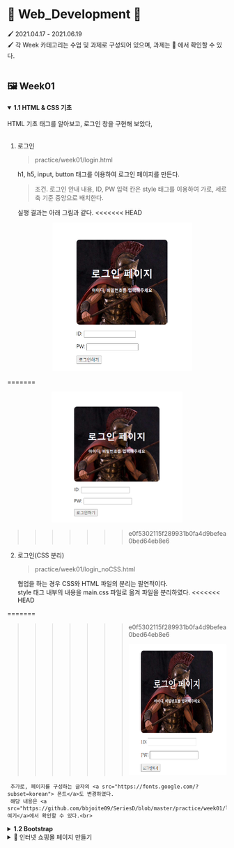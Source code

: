 # 🎨 Web_Development 🎨
🖌 2021.04.17 - 2021.06.19<br>
🖌 각 Week 카테고리는 수업 및 과제로 구성되어 있으며, 과제는 📒 에서 확인할 수 있다.<br><br>

## 🖼 Week01
<details open>
  <summary><b>1.1 HTML & CSS 기초</b></summary><br>
  HTML 기초 태그를 알아보고, 로그인 창을 구현해 보았다,<br><br>

1. 로그인<br>

    > practice/week01/login.html

    h1, h5, input, button 태그를 이용하여 로그인 페이지를 만든다.

    >조건. 로그인 안내 내용, ID, PW 입력 칸은 style 태그를 이용하여 가로, 세로 축 기준 중앙으로 배치한다.

    실행 결과는 아래 그림과 같다.
<<<<<<< HEAD
    <p align = center><img src = "image/login.PNG" alt="로그인" width = "320" height = "340"><p>
=======
    <p align = center><img src = "image/login.PNG" alt="로그인" width = "300" height = "300"><p>
>>>>>>> e0f5302115f289931b0fa4d9befea0bed64eb8e6

2. 로그인(CSS 분리)<br>

    > practice/week01/login_noCSS.html

    협업을 하는 경우 CSS와 HTML 파일의 분리는 필연적이다.<br>
    style 태그 내부의 내용을 main.css 파일로 옮겨 파일을 분리하였다.
<<<<<<< HEAD


=======
>>>>>>> e0f5302115f289931b0fa4d9befea0bed64eb8e6
     <p align = center><img src = "image/login_noCSS.PNG" alt="로그인" width = "300" height = "300"><p>

     추가로, 페이지를 구성하는 글자의 <a src="https://fonts.google.com/?subset=korean"> 폰트</a>도 변경하였다.
     해당 내용은 <a src="https://github.com/bbjoite09/SeriesD/blob/master/practice/week01/login_noCSS.html">여기</a>에서 확인할 수 있다.<br>

</details>

<details>
  <summary><b>1.2 Bootstrap</b></summary><br>

  > practice/week01/bootstrap.html

  부트스트랩을 이용해 클론페이지를 만들어 보았다. 실습 결과는 아래와 같다.
  <p align = center><img src = "image/bootstrap.PNG" alt="로그인" width = "300" height = "400"><p><br><br>
</details>
<details>
<summary>📒 인터넷 쇼핑몰 페이지 만들기</summary><br>
임의의 상품을 판매하는 페이지를 만들어 보았다. 버튼에 대한 반응은 따로 처리하지 않았다.<br>

>practice/week01/product.html

>practice/css/style_shop.css

해당 내용은 <a src="https://github.com/bbjoite09/SeriesD/blob/master/practice/week01/product.html">여기</a>에서 확인할 수 있다.<br>
<p align = center><img src = "image/happii_shop.PNG" alt="로그인" width = "300" height = "370"><p>
<br>
</details>



